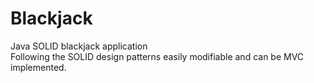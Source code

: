 # Blackjack
Java SOLID blackjack application  
Following the SOLID design patterns easily modifiable and can be MVC implemented.
